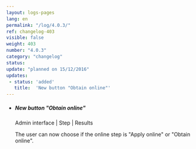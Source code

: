 ```yaml
---
layout: logs-pages
lang: en
permalink: "/log/4.0.3/"
ref: changelog-403
visible: false
weight: 403
number: "4.0.3"
category: "changelog"
status:
update: "planned on 15/12/2016"
updates:
 - status: 'added'
   title:  'New button "Obtain online"'
---
```


<ul class="list-view">
  <li>
    <h5>New button "Obtain online"</h5>
    <p class="meta-data">Admin interface | Step | Results</p>
    <p>The user can now choose if the online step is "Apply online" or "Obtain online".</p>
   <a class="item" href="/images/log/obtain-online.png"><img src="/images/log/obtain-online.png" style="max-width:100%></a>
  </li>

</ul>

